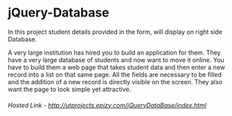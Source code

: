 # jQuery-Database
In this project student details provided in the form, will display on right side Database.

A very large institution has hired you to build an application for them. They have a very large database of students and now want to move it online.
You have to build them a web page that takes student data and then enter a new record into a list on that same page.
All the fields are necessary to be filled and the addition of a new record is directly visible on the screen. They also want the page to look simple yet attractive.


###### Hosted Link - http://utprojects.epizy.com/jQueryDataBase/index.html
